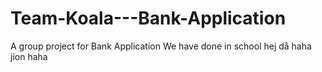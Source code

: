 # Team-Koala---Bank-Application
A group project for Bank Application We have done in school
hej
då
haha
jion
haha
